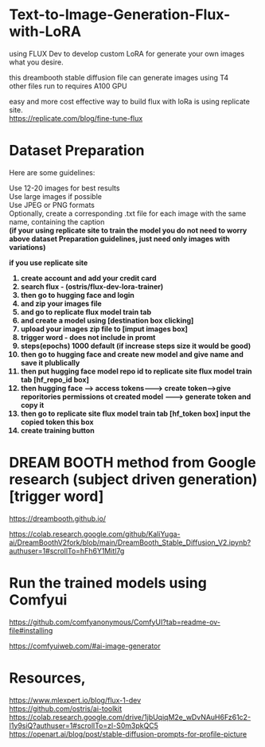 # Text-to-Image-Generation-Flux-with-LoRA
using FLUX Dev to develop custom LoRA for generate your own images what you desire.

this dreambooth stable diffusion file can generate images using T4<br>
other files run to requires A100 GPU<br>

easy and more cost effective way to build flux with loRa is using replicate site.<br>
https://replicate.com/blog/fine-tune-flux

# Dataset Preparation
Here are some guidelines:<br>

Use 12-20 images for best results<br>
Use large images if possible<br>
Use JPEG or PNG formats<br>
Optionally, create a corresponding .txt file for each image with the same name, containing the caption<br>
<b>(if your using replicate site to train the model you do not need to worry above dataset Preparation guidelines, just need only images with variations)</b>

<b>if you use replicate site<br>
<ol>
<li>create account and add your credit card</li>
<li>search flux - (ostris/flux-dev-lora-trainer)</li>
<li>then go to hugging face and login </li>
<li>and zip your images file</li>
<li>and go to replicate flux model train tab</li>
<li>and create a model using [destination box clicking]</li>
<li>upload your images zip file to [imput images box]</li>
<li>trigger word - does not include in promt</li>
<li>steps(epochs) 1000 default (if increase steps size it would be good)</li>
<li>then go to hugging face and create new model and give name and save it plublically</li>
<li>then put hugging face model repo id to replicate site flux model train tab [hf_repo_id box]</li>
<li>then hugging face --> access tokens---> create token-->give reporitories permissions ot created model ---> generate token and copy it</li>
<li>then go to replicate site flux model train tab [hf_token box] input the copied token this box</li>
<li>create training button</li>
</ol></b>






# DREAM BOOTH method from Google research  (subject driven generation) [trigger word]<br>
https://dreambooth.github.io/

https://colab.research.google.com/github/KaliYuga-ai/DreamBoothV2fork/blob/main/DreamBooth_Stable_Diffusion_V2.ipynb?authuser=1#scrollTo=hFh6Y1Mitl7g

# Run the trained models using Comfyui<br>
https://github.com/comfyanonymous/ComfyUI?tab=readme-ov-file#installing

https://comfyuiweb.com/#ai-image-generator

# Resources,
https://www.mlexpert.io/blog/flux-1-dev<br>
https://github.com/ostris/ai-toolkit<br>
https://colab.research.google.com/drive/1jbUqiqM2e_wDvNAuH6Fz61c2-I1y9siQ?authuser=1#scrollTo=zl-S0m3pkQC5<br>
https://openart.ai/blog/post/stable-diffusion-prompts-for-profile-picture<br>

